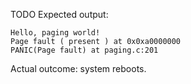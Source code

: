 TODO Expected output:

    Hello, paging world!
    Page fault ( present ) at 0x0xa0000000
    PANIC(Page fault) at paging.c:201

Actual outcome: system reboots.
